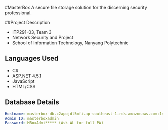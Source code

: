 #MasterBox
A secure file storage solution for the discerning security professional.

##Project Description
- ITP291-03, Team 3
- Network Security and Project
- School of Information Technology, Nanyang Polytechnic

## Languages Used
- C#
- ASP.NET 4.5.1
- JavaScript
- HTML/CSS

## Database Details
```yml
Hostname: masterbox-db.c2apojdl5mfi.ap-southeast-1.rds.amazonaws.com:1433
Admin ID: masterboxadmin
Password: MBoxAdmi***** (Ask WL for full PW)
```
